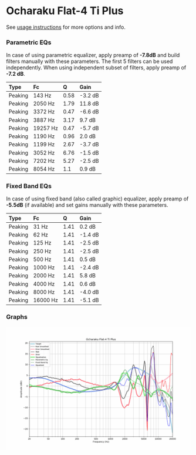 # Ocharaku Flat-4 Ti Plus
See [usage instructions](https://github.com/jaakkopasanen/AutoEq#usage) for more options and info.

### Parametric EQs
In case of using parametric equalizer, apply preamp of **-7.8dB** and build filters manually
with these parameters. The first 5 filters can be used independently.
When using independent subset of filters, apply preamp of **-7.2 dB**.

| Type    | Fc       |    Q | Gain    |
|:--------|:---------|:-----|:--------|
| Peaking | 143 Hz   | 0.58 | -3.2 dB |
| Peaking | 2050 Hz  | 1.79 | 11.8 dB |
| Peaking | 3372 Hz  | 0.47 | -6.6 dB |
| Peaking | 3887 Hz  | 3.17 | 9.7 dB  |
| Peaking | 19257 Hz | 0.47 | -5.7 dB |
| Peaking | 1190 Hz  | 0.96 | 2.0 dB  |
| Peaking | 1199 Hz  | 2.67 | -3.7 dB |
| Peaking | 3052 Hz  | 6.76 | -1.5 dB |
| Peaking | 7202 Hz  | 5.27 | -2.5 dB |
| Peaking | 8054 Hz  | 1.1  | 0.9 dB  |

### Fixed Band EQs
In case of using fixed band (also called graphic) equalizer, apply preamp of **-5.5dB**
(if available) and set gains manually with these parameters.

| Type    | Fc       |    Q | Gain    |
|:--------|:---------|:-----|:--------|
| Peaking | 31 Hz    | 1.41 | 0.2 dB  |
| Peaking | 62 Hz    | 1.41 | -1.4 dB |
| Peaking | 125 Hz   | 1.41 | -2.5 dB |
| Peaking | 250 Hz   | 1.41 | -2.5 dB |
| Peaking | 500 Hz   | 1.41 | 0.5 dB  |
| Peaking | 1000 Hz  | 1.41 | -2.4 dB |
| Peaking | 2000 Hz  | 1.41 | 5.8 dB  |
| Peaking | 4000 Hz  | 1.41 | 0.6 dB  |
| Peaking | 8000 Hz  | 1.41 | -4.0 dB |
| Peaking | 16000 Hz | 1.41 | -5.1 dB |

### Graphs
![](./Ocharaku%20Flat-4%20Ti%20Plus.png)